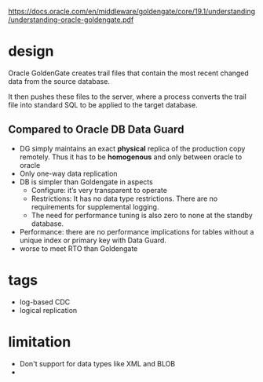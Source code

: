 https://docs.oracle.com/en/middleware/goldengate/core/19.1/understanding/understanding-oracle-goldengate.pdf
# design
Oracle GoldenGate creates trail files that contain the most recent changed data from the source database.

It then pushes these files to the server, where a process converts the trail file into standard SQL to be applied to the target database.
## Compared to Oracle DB Data Guard
- DG simply maintains an exact **physical** replica of the production copy remotely. Thus it has to be **homogenous** and only between oracle to oracle
- Only one-way data replication
- DB is simpler than Goldengate in aspects
  - Configure: it’s very transparent to operate
  - Restrictions: It has no data type restrictions. There are no requirements for supplemental logging.
  - The need for performance tuning is also zero to none at the standby database.
- Performance: there are no performance implications for tables without a unique index or primary key with Data Guard.
- worse to meet RTO than Goldengate
# tags
- log-based CDC
- logical replication
# limitation
- Don't support for data types like XML and BLOB
- 
